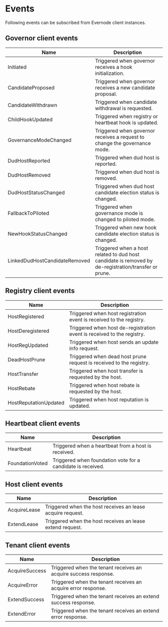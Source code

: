 # Events

Following events can be subscribed from Evernode client instances.

## Governor client events
| Name                          | Description                                                                                          |
| ----------------------------- | ---------------------------------------------------------------------------------------------------- |
| Initiated                     | Triggered when governor receives a hook initialization.                                              |
| CandidateProposed             | Triggered when governor receives a new candidate proposal.                                           |
| CandidateWithdrawn            | Triggered when candidate withdrawal is requested.                                                    |
| ChildHookUpdated              | Triggered when registry or heartbeat hook is updated.                                                |
| GovernanceModeChanged         | Triggered when governor receives a request to change the governance mode.                            |
| DudHostReported               | Triggered when dud host is reported.                                                                 |
| DudHostRemoved                | Triggered when dud host is removed.                                                                  |
| DudHostStatusChanged          | Triggered when dud host candidate election status is changed.                                        |
| FallbackToPiloted             | Triggered when governance mode is changed to piloted mode.                                           |
| NewHookStatusChanged          | Triggered when new hook candidate election status is changed.                                        |
| LinkedDudHostCandidateRemoved | Triggered when a host related to dud host candidate is removed by de-registration/transfer or prune. |

## Registry client events
| Name                  | Description                                                            |
| --------------------- | ---------------------------------------------------------------------- |
| HostRegistered        | Triggered when host registration event is received to the registry.    |
| HostDeregistered      | Triggered when host de-registration event is received to the registry. |
| HostRegUpdated        | Triggered when host sends an update info request.                      |
| DeadHostPrune         | Triggered when dead host prune request is received to the registry.    |
| HostTransfer          | Triggered when host transfer is requested by the host.                 |
| HostRebate            | Triggered when host rebate is requested by the host.                   |
| HostReputationUpdated | Triggered when host reputation is updated.                             |

## Heartbeat client events
| Name            | Description                                                 |
| --------------- | ----------------------------------------------------------- |
| Heartbeat       | Triggered when a heartbeat from a host is received.         |
| FoundationVoted | Triggered when foundation vote for a candidate is received. |

## Host client events
| Name         | Description                                                |
| ------------ | ---------------------------------------------------------- |
| AcquireLease | Triggered when the host receives an lease acquire request. |
| ExtendLease  | Triggered when the host receives an lease extend request.  |

## Tenant client events
| Name           | Description                                                     |
| -------------- | --------------------------------------------------------------- |
| AcquireSuccess | Triggered when the tenant receives an acquire success response. |
| AcquireError   | Triggered when the tenant receives an acquire error response.   |
| ExtendSuccess  | Triggered when the tenant receives an extend success response.  |
| ExtendError    | Triggered when the tenant receives an extend error response.    |
